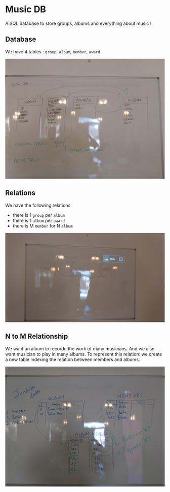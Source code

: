 # Music DB
A SQL database to store groups, albums and everything about music !

## Database

We have 4 tables : `group`, `album`, `member`, `award`.

![tables](./image/tables.jpg)

## Relations

We have the following relations:
- there is 1 `group` per `album`
- there is 1 `album` per `award`
- there is M `member` for N `album`

![relations](./image/relations.jpg)

## N to M Relationship

We want an album to recorde the work of many musicians.
And we also want musician to play in many albums. To represent this relation:
we create a new table indexing the relation between members and albums.

![N to M](./image/n_to_m.jpg)